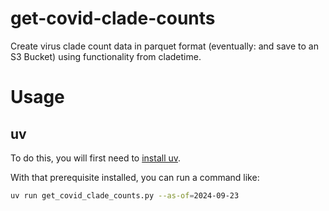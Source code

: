 # get-covid-clade-counts
Create virus clade count data in parquet format (eventually: and save to an S3 Bucket) using functionality from cladetime.

# Usage

## uv

To do this, you will first need to [install uv](https://github.com/astral-sh/uv?tab=readme-ov-file#installation).

With that prerequisite installed, you can run a command like:

```bash
uv run get_covid_clade_counts.py --as-of=2024-09-23
```
